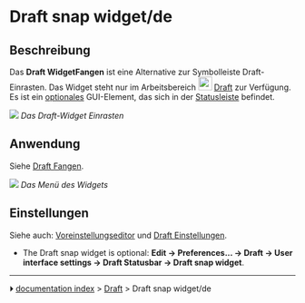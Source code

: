 # Draft snap widget/de
## Beschreibung

Das **Draft WidgetFangen** ist eine Alternative zur Symbolleiste Draft-Einrasten. Das Widget steht nur im Arbeitsbereich <img alt="" src=images/Workbench_Draft.svg  style="width:24px;"> [Draft](Draft_Workbench/de.md) zur Verfügung. Es ist ein [optionales](#Einstellungen.md) GUI-Element, das sich in der [Statusleiste](Status_bar/de.md) befindet.

![](images/Draft_snap_widget_button.png ) 
*Das Draft-Widget Einrasten*



## Anwendung

Siehe [Draft Fangen](Draft_Snap/de.md).

![](images/Draft_snap_widget_menu.png ) 
*Das Menü des Widgets*



## Einstellungen

Siehe auch: [Voreinstellungseditor](Preferences_Editor/de.md) und [Draft Einstellungen](Draft_Preferences/de.md).

-   The Draft snap widget is optional: **Edit → Preferences... → Draft → User interface settings → Draft Statusbar → Draft snap widget**.



---
⏵ [documentation index](../README.md) > [Draft](Draft_Workbench.md) > Draft snap widget/de
